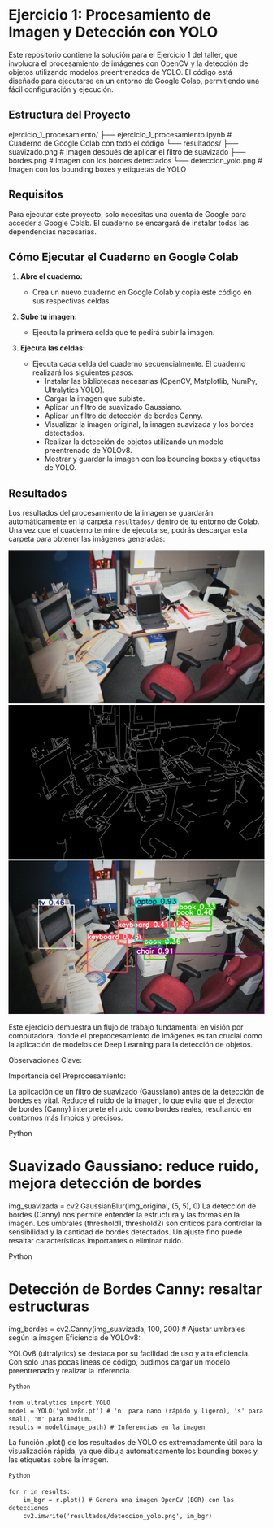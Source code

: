 # Ejercicio 1: Procesamiento de Imagen y Detección con YOLO

Este repositorio contiene la solución para el Ejercicio 1 del taller, que involucra el procesamiento de imágenes con OpenCV y la detección de objetos utilizando modelos preentrenados de YOLO. El código está diseñado para ejecutarse en un entorno de Google Colab, permitiendo una fácil configuración y ejecución.

## Estructura del Proyecto 
ejercicio_1_procesamiento/
├── ejercicio_1_procesamiento.ipynb  # Cuaderno de Google Colab con todo el código
└── resultados/
  ├── suavizado.png                # Imagen después de aplicar el filtro de suavizado
  ├── bordes.png                   # Imagen con los bordes detectados
  └── deteccion_yolo.png           # Imagen con los bounding boxes y etiquetas de YOLO


## Requisitos

Para ejecutar este proyecto, solo necesitas una cuenta de Google para acceder a Google Colab. El cuaderno se encargará de instalar todas las dependencias necesarias.

## Cómo Ejecutar el Cuaderno en Google Colab

1.  **Abre el cuaderno:**
    * Crea un nuevo cuaderno en Google Colab y copia este código en sus respectivas celdas.

2.  **Sube tu imagen:**
    * Ejecuta la primera celda que te pedirá subir la imagen.

3.  **Ejecuta las celdas:**
    * Ejecuta cada celda del cuaderno secuencialmente. El cuaderno realizará los siguientes pasos:
        * Instalar las bibliotecas necesarias (OpenCV, Matplotlib, NumPy, Ultralytics YOLO).
        * Cargar la imagen que subiste.
        * Aplicar un filtro de suavizado Gaussiano.
        * Aplicar un filtro de detección de bordes Canny.
        * Visualizar la imagen original, la imagen suavizada y los bordes detectados.
        * Realizar la detección de objetos utilizando un modelo preentrenado de YOLOv8.
        * Mostrar y guardar la imagen con los bounding boxes y etiquetas de YOLO.

## Resultados

Los resultados del procesamiento de la imagen se guardarán automáticamente en la carpeta `resultados/` dentro de tu entorno de Colab. Una vez que el cuaderno termine de ejecutarse, podrás descargar esta carpeta para obtener las imágenes generadas:

![Texto alternativo para la imagen](resultados/suavizado.png)
![Texto alternativo para la imagen](resultados/bordes.png)
![Texto alternativo para la imagen](resultados/deteccion_yolo.png)

Este ejercicio demuestra un flujo de trabajo fundamental en visión por computadora, donde el preprocesamiento de imágenes es tan crucial como la aplicación de modelos de Deep Learning para la detección de objetos.

Observaciones Clave:

Importancia del Preprocesamiento:

La aplicación de un filtro de suavizado (Gaussiano) antes de la detección de bordes es vital. Reduce el ruido de la imagen, lo que evita que el detector de bordes (Canny) interprete el ruido como bordes reales, resultando en contornos más limpios y precisos.

Python

# Suavizado Gaussiano: reduce ruido, mejora detección de bordes
img_suavizada = cv2.GaussianBlur(img_original, (5, 5), 0)
La detección de bordes (Canny) nos permite entender la estructura y las formas en la imagen. Los umbrales (threshold1, threshold2) son críticos para controlar la sensibilidad y la cantidad de bordes detectados. Un ajuste fino puede resaltar características importantes o eliminar ruido.

Python

# Detección de Bordes Canny: resaltar estructuras
img_bordes = cv2.Canny(img_suavizada, 100, 200) # Ajustar umbrales según la imagen
Eficiencia de YOLOv8:

YOLOv8 (ultralytics) se destaca por su facilidad de uso y alta eficiencia. Con solo unas pocas líneas de código, pudimos cargar un modelo preentrenado y realizar la inferencia.
```
Python

from ultralytics import YOLO
model = YOLO('yolov8n.pt') # 'n' para nano (rápido y ligero), 's' para small, 'm' para medium.
results = model(image_path) # Inferencias en la imagen
```
La función .plot() de los resultados de YOLO es extremadamente útil para la visualización rápida, ya que dibuja automáticamente los bounding boxes y las etiquetas sobre la imagen.
```
Python

for r in results:
    im_bgr = r.plot() # Genera una imagen OpenCV (BGR) con las detecciones
    cv2.imwrite('resultados/deteccion_yolo.png', im_bgr)
```
